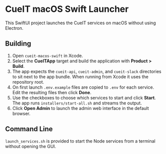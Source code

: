 # CueIT macOS Swift Launcher

This SwiftUI project launches the CueIT services on macOS without using Electron.

## Building

1. Open `cueit-macos-swift` in Xcode.
2. Select the **CueITApp** target and build the application with **Product > Build**.
3. The app expects the `cueit-api`, `cueit-admin`, and `cueit-slack` directories to sit next to the app bundle. When running from Xcode it uses the repository root.
4. On first launch `.env.example` files are copied to `.env` for each service. Edit the resulting files then click **Done**.
5. Use the checkboxes to choose which services to start and click **Start**. The app runs `installers/start-all.sh` and streams the output.
6. Click **Open Admin** to launch the admin web interface in the default browser.

## Command Line

`launch_services.sh` is provided to start the Node services from a terminal without opening the GUI.
